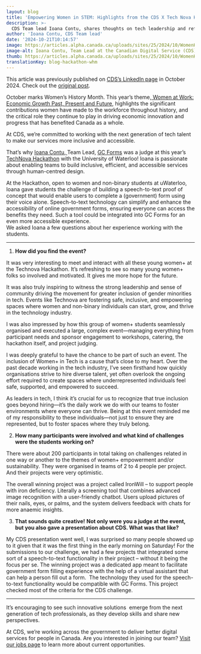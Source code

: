 ```yaml
---
layout: blog
title: 'Empowering Women in STEM: Highlights from the CDS X Tech Nova Hackathon for Women’s History Month'
description: >-
  CDS Team lead Ioana Contu, shares thoughts on tech leadership and reflections as a judge of the Technova Hackathon, hosted by the University of Waterloo.
author: 'Ioana Contu, CDS Team lead'
date: '2024-10-21T10:14:57'
image: https://articles.alpha.canada.ca/uploads/sites/25/2024/10/WomenHistoryMonth2024_LinkdIn_2.jpg
image-alt: Ioana Contu, Team Lead at the Canadian Digital Service (CDS), was a judge at this year's TechNova Hackathon at the University of Waterloo.
thumb: https://articles.alpha.canada.ca/uploads/sites/25/2024/10/WomenHistoryMonth2024_LinkdIn_2.jpg
translationKey: blog-hackathon-whm
---
```


<p>This article was previously published on <a href="https://www.linkedin.com/company/cds-snc/?viewAsMember=true" target="_blank" rel="noreferrer noopener">CDS’s LinkedIn page</a> in October 2024. Check out the <a href="https://www.linkedin.com/feed/update/urn:li:activity:7254128099473215488" target="_blank" rel="noreferrer noopener">original post</a>.</p>



<p>October marks Women’s History Month.&nbsp;This year’s theme,<a href="https://www.canada.ca/en/women-gender-equality/commemorations-celebrations/womens-history-month/2024-theme.html" target="_blank" rel="noreferrer noopener"> Women at Work: Economic Growth Past, Present and Future</a>, highlights the significant contributions women have made to the workforce throughout history, and the critical role they continue to play in driving economic innovation and progress that has benefited Canada as a whole.</p>



<p>At CDS, we’re committed to working with the next generation of tech talent to make our services more inclusive and accessible.</p>



<p>That’s why <a href="https://www.linkedin.com/in/ioanacontu/" target="_blank" rel="noreferrer noopener">Ioana Contu, </a>Team Lead, <a href="https://articles.alpha.canada.ca/forms-formulaires/" target="_blank" rel="noreferrer noopener">GC Forms</a> was a judge at this year&#8217;s <a href="https://itstechnova.org/" target="_blank" rel="noreferrer noopener">TechNova Hackathon</a> with the University of Waterloo! Ioana is passionate about enabling teams to build inclusive, efficient, and accessible services through human-centred design.</p>



<p>At the Hackathon, open to women and non-binary students at uWaterloo, Ioana gave students the challenge of building a speech-to-text proof of concept that would enable users to complete a (government) form using their voice alone. Speech-to-text technology can simplify and enhance the accessibility of online government forms, ensuring everyone can access the benefits they need. Such a tool could be integrated into GC Forms for an even more accessible experience. &nbsp;<br>We asked Ioana a few questions about her experience working with the students.</p>



<hr class="wp-block-separator has-alpha-channel-opacity" />



<ol class="wp-block-list">
<li><strong>How did you find the event?</strong></li>
</ol>



<p>It was very interesting to meet and interact with all these young women+ at the Technova Hackathon. It’s refreshing to see so many young women+ folks so involved and motivated. It gives me more hope for the future.&nbsp;</p>



<p>It was also truly inspiring to witness the strong leadership and sense of community driving the movement for greater inclusion of gender minorities in tech. Events like Technova are fostering safe, inclusive, and empowering spaces where women and non-binary individuals can start, grow, and thrive in the technology industry.&nbsp;</p>



<p>I was also impressed by how this group of women+ students seamlessly organised and executed a large, complex event—managing everything from participant needs and sponsor engagement to workshops, catering, the hackathon itself, and project judging.&nbsp;&nbsp;</p>



<p>I was deeply grateful to have the chance to be part of such an event. The inclusion of Women+ in Tech is a cause that’s close to my heart. Over the past decade working in the tech industry, I’ve seen firsthand how quickly organisations strive to hire diverse talent, yet often overlook the ongoing effort required to create spaces where underrepresented individuals feel safe, supported, and empowered to succeed.&nbsp;</p>



<p>As leaders in tech, I think it’s crucial for us to recognize that true inclusion goes beyond hiring—it’s the daily work we do with our teams to foster environments where everyone can thrive. Being at this event reminded me of my responsibility to these individuals—not just to ensure they are represented, but to foster spaces where they truly belong.</p>



<ol start="2" class="wp-block-list">
<li><strong>How many participants were involved and what kind of challenges were the students working on?</strong></li>
</ol>



<p>There were about 200 participants in total taking on challenges related in one way or another to the themes of women+ empowerment and/or sustainability. They were organised in teams of 2 to 4 people per project. And their projects were very optimistic.</p>



<p>The overall winning project was a project called IronWill &#8211; to support people with iron deficiency. Literally a screening tool that combines advanced image recognition with a user-friendly chatbot. Users upload pictures of their nails, eyes, or palms, and the system delivers feedback with chats for more anaemic insights.</p>



<ol start="3" class="wp-block-list">
<li><strong>That sounds quite creative!</strong> <strong>Not only were you a judge at the event, but you also gave a presentation about CDS. What was that like?&nbsp;</strong></li>
</ol>



<p>My CDS presentation went well, I was surprised so many people showed up to it given that it was the first thing in the early morning on Saturday! For the submissions to our challenge, we had a few projects that integrated some sort of a speech-to-text functionality in their project &#8211; without it being the focus per se. The winning project was a dedicated app meant to facilitate government form filling experience with the help of a virtual assistant that can help a person fill out a form.&nbsp; The technology they used for the speech-to-text functionality would be compatible with GC Forms. This project checked most of the criteria for the CDS challenge.</p>



<hr class="wp-block-separator has-alpha-channel-opacity" />



<p>It’s encouraging to see such innovative solutions&nbsp; emerge from the next generation of tech professionals, as they develop skills and share new perspectives.</p>



<p>At CDS, we&#8217;re working across the government to deliver better digital services for people in Canada. Are you interested in joining our team? <a href="https://digital.canada.ca/jobs/" target="_blank" rel="noreferrer noopener">Visit our jobs page</a> to learn more about current opportunities.&nbsp;</p>



<p></p>

